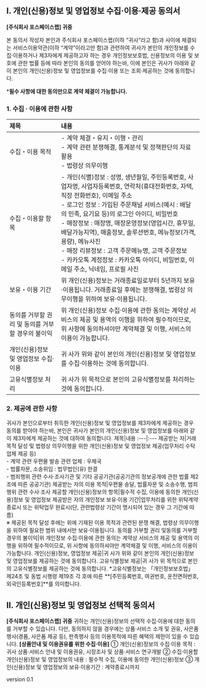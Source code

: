 ## **Ⅰ. 개인(신용)정보 및 영업정보 수집·이용·제공 동의서**

**[주식회사 포스페이스랩] 귀중**

본 동의서 작성자 본인과 주식회사 포스페이스랩(이하 “귀사”라고 함)과 사이에 체결되는 서비스이용약관(이하 “계약”이라고만 함)과 관련하여 귀사가 본인의 개인정보를 수집·이용하거나 제3자에게 제공하고자 하는 경우 개인정보보호법, 신용정보의 이용 및 보호에 관한 법률 등에 따라 본인의 동의를 얻어야 하는바, 이에 본인은 귀사가 아래와 같이 본인의 개인(신용)정보 및 영업정보를 수집·이용 또는 조회·제공하는 것에 동의합니다.

***필수 사항에 대한 동의만으로 계약 체결이 가능합니다.**
### 1. 수집 · 이용에 관한 사항
제목|내용
:---|:---
수집・이용 목적|- 계약 체결・유지・이행・관리<br>- 계약 관련 분쟁해결, 통계분석 및 정책판단의 자료활용<br>- 법령상 의무이행
수집・이용할 항목|- 개인(식별)정보 : 성명, 생년월일, 주민등록번호, 사업자명, 사업자등록번호, 연락처(휴대전화번호, 자택, 직장 전화번호), 이메일 주소<br>- 로그인 정보 : 가입된 주문채널 서비스(예시 : 배달의 민족, 요기요 등)의 로그인 아이디, 비밀번호<br>- 매장정보 : 매장명, 매장운영정보(영업시간, 휴무일, 배달가능지역), 매출정보, 솔루션번호, 메뉴정보(가격, 용량), 메뉴사진<br>- 매장 리뷰정보 : 고객 주문메뉴명, 고객 주문정보<br>- 카카오톡 계정정보 : 카카오톡 아이디, 비밀번호, 이메일 주소, 닉네임, 프로필 사진
보유・이용 기간|위 개인(신용)정보는 거래종료일로부터 5년까지 보유·이용됩니다. 거래종료일 후에는 분쟁해결, 법령상 의무이행을 위하여 보유·이용됩니다.
동의를 거부할 권리 및 동의를 거부할 경우의 불이익|위 개인(신용)정보 수집·이용에 관한 동의는 계약상 서비스의 제공 및 용역의 이행을 위하여 필수적이므로, 위 사항에 동의하셔야만 계약체결 및 이행, 서비스의 이용이 가능합니다.
개인(신용)정보 및 영업정보 수집·이용|귀 사가 위와 같이 본인의 개인(신용)정보 및 영업정보를 수집·이용하는 것에 동의합니다.
고유식별정보 처리|귀 사가 위 목적으로 본인의 고유식별정보를 처리하는 것에 동의합니다.
### 2. 제공에 관한 사항
귀사가 본인으로부터 취득한 개인(신용)정보 및 영업정보를 제3자에게 제공하는 경우 동의를 받아야 하는바, 본인은 귀사가 본인의 개인(신용)정보 및 영업정보를 아래와 같이 제3자에게 제공하는 것에 대하여 동의합니다.
제목|내용
:---|:---
제공받는 자|거래목적 달성 및 법령상 의무이행을 위한 개인(신용)정보 및 영업정보 제공(업무처리 수탁업체 제공 등)<br>- 계약 관련 우편물 발송 관련 업체 : 우체국<br>- 법률자문, 소송위임 : 법무법인(유) 한결<br>- 범죄행위 관련 수사·조사기관 및 기타 공공기관(공공기관의 정보공개에 관한 법률 제2조에 따른 공공기관)
제공받는 자의 이용 목적|우편물 송달, 법률자문 및 소송수행, 범죄행위 관련 수사·조사
제공할 개인(신용)정보의 항목|필수적 수집, 이용에 동의한 개인(신용)정보 및 영업정보
제공받은 자의 개인정보 보유·이용 기간|업무처리를 위한 위탁계약 종료시 또는 위탁업무 완료시(단, 관련법령상 기간이 명시되어 있는 경우 그 기간에 따름)<br>※ 제공된 목적 달성 후에는 위에 기재된 이용 목적과 관련된 분쟁 해결, 법령상 의무이행을 위하여 필요한 범위 내에서만 보유·이용됩니다.
동의를 거부할 권리 및동의를 거부할 경우의  불이익|위 개인정보 수집·이용에 관한 동의는 계약상 서비스의 제공 및 용역의 이행을 위하여 필수적이므로, 위 사항에 동의하셔야만 계약체결 및 이행, 서비스의 이용이 가능합니다.
개인(신용)정보, 영업정보 제공|귀 사가 위와 같이 본인의 개인(신용)정보 및 영업정보를 제공하는 것에 동의합니다.
고유식별정보 제공|귀 사가 위 목적으로 본인의 고유식별정보를 제공하는 것에 동의합니다.
  *고유식별정보는 「개인정보보호법」 제24조 및 동법 시행령 제19조 각 호에 따른 **[주민등록번호, 여권번호, 운전면허번호, 외국인등록번호]**를 의미합니다.
## **Ⅱ. 개인(신용)정보 및 영업정보 선택적 동의서**
**[주식회사 포스페이스랩] 귀중**
귀하는 개인(신용)정보의 선택적 수집·이용에 대한 동의를 거부할 수 있습니다. 다만, 동의하지 않을 경우에는 상품·서비스 소개 및 권유, 사은품 행사(경품, 사은품 제공 등), 판촉행사 등의 이용목적에 따른 혜택의 제한이 있을 수 있습니다.
**[상품안내 및 이용권유를 위한 수집·이용]**
① 개인(신용)정보의 수집·이용 목적 : 귀사 상품·서비스 안내 및 이용권유, 시장조사 및 상품·서비스 연구개발
② 수집·이용할 개인(신용)정보 및 영업정보의 내용 : 필수적 수집, 이용에 동의한 개인(신용)정보
③ 개인(신용)정보 및 영업정보의 보유·이용기간 : 계약종료시까지
<div>
version 0.1
</div>
